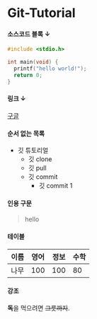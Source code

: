 # Git-Tutorial

#### 소스코드 블록 ↓

```c
#include <stdio.h>

int main(void) {
  printf("hello world!");
  return 0;
}
```

#### 링크 ↓

[구글](https://www.google.com)

#### 순서 없는 목록

* 깃 튜토리얼
  * 깃 clone
  * 깃 pull
  * 깃 commit
    * 깃 commit 1

#### 인용 구문
> hello

#### 테이블

이름|영어|정보|수학
-|-|-|-
나무|100|100|80

#### 강조

**독**을 먹으려면 ~~그릇까지~~.
